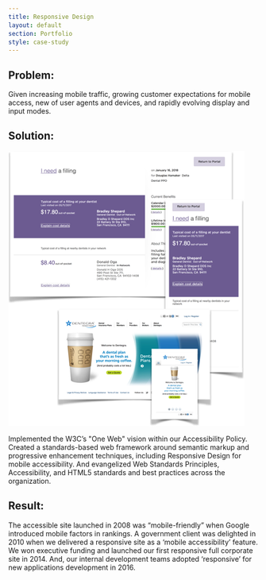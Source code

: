 ```yaml
---
title: Responsive Design
layout: default
section: Portfolio
style: case-study
---
```

## Problem:

Given increasing mobile traffic, growing customer expectations for mobile access, new of user agents and devices, and rapidly evolving display and input modes.

## Solution: 
![Responsive web pages on small and large displays](responsive.png "Responsive web applications")

<!-- <img src="responsive-transparency-d.png" alt="Responsive web application, desktop view"> <img src="responsive-transparency-m.png" alt="Responsive web application, mobile view"> -->

Implemented the W3C’s "One Web" vision within our Accessibility Policy. Created a standards-based web framework around semantic markup and progressive enhancement techniques, including Responsive Design for mobile accessibility. And evangelized Web Standards Principles, Accessibility, and HTML5 standards and best practices across the organization.

## Result:

The accessible site launched in 2008 was “mobile-friendly” when Google introduced mobile factors in rankings. A government client was delighted in 2010 when we delivered a responsive site as a ‘mobile accessibility’ feature. We won executive funding and launched our first responsive full corporate site in 2014. And, our internal development teams adopted ‘responsive’ for new applications development in 2016.
